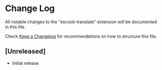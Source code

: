 # Change Log

All notable changes to the "escook-translate" extension will be documented in this file.

Check [Keep a Changelog](http://keepachangelog.com/) for recommendations on how to structure this file.

## [Unreleased]

- Initial release